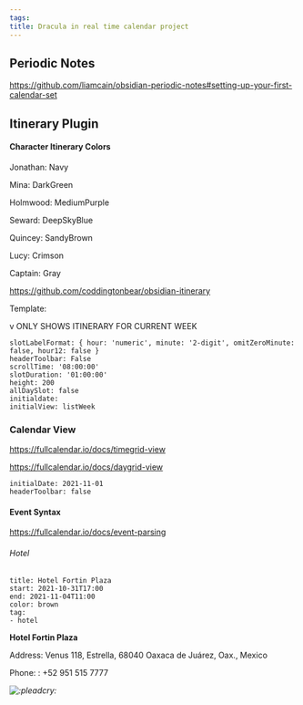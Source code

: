 ```yaml
---
tags: 
title: Dracula in real time calendar project
---
```


## Periodic Notes

https://github.com/liamcain/obsidian-periodic-notes#setting-up-your-first-calendar-set

## Itinerary Plugin

#### Character Itinerary Colors

Jonathan: Navy

Mina: DarkGreen

Holmwood: MediumPurple

Seward: DeepSkyBlue

Quincey: SandyBrown

Lucy: Crimson

Captain: Gray

https://github.com/coddingtonbear/obsidian-itinerary

Template:

v ONLY SHOWS ITINERARY FOR CURRENT WEEK

```itinerary
slotLabelFormat: { hour: 'numeric', minute: '2-digit', omitZeroMinute: false, hour12: false }
headerToolbar: False
scrollTime: '08:00:00'
slotDuration: '01:00:00'
height: 200
allDaySlot: false
initialdate: 
initialView: listWeek
```

### Calendar View

https://fullcalendar.io/docs/timegrid-view

https://fullcalendar.io/docs/daygrid-view

```itinerary
initialDate: 2021-11-01
headerToolbar: false

```

#### Event Syntax

https://fullcalendar.io/docs/event-parsing

###### Hotel

```itinerary-event
title: Hotel Fortin Plaza
start: 2021-10-31T17:00
end: 2021-11-04T11:00
color: brown
tag:
- hotel
```

**Hotel Fortin Plaza**

Address: Venus 118, Estrella, 68040 Oaxaca de Juárez, Oax., Mexico

Phone: : +52 951 515 7777

_![:pleadcry:](https://cdn.discordapp.com/emojis/802002483152289822.gif?size=44&quality=lossless)_